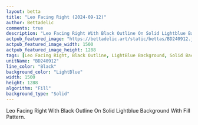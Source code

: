```yaml
---
layout: betta
title: "Leo Facing Right (2024-09-12)"
author: Bettadelic
comments: true
description: "Leo Facing Right With Black Outline On Solid Lightblue Background With Fill Pattern."
actpub_featured_image: "https://bettadelic.art/static/bettas/BD240912.jpg"
actpub_featured_image_width: 1500
actpub_featured_image_height: 1288
tags: [Leo Facing Right, Black Outline, LightBlue Background, Solid Background Pattern, Fill Pattern, September 2024]
unitName: "BD240912"
line_color: "Black"
background_color: "LightBlue"
width: 1500
height: 1288
algorithm: "Fill"
background_type: "Solid"
---
```


Leo Facing Right With Black Outline On Solid Lightblue Background With Fill Pattern.
